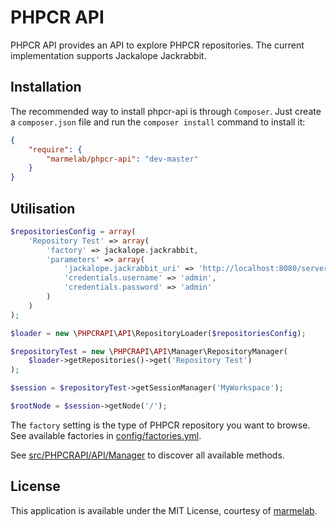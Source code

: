 PHPCR API
=============

PHPCR API provides an API to explore PHPCR repositories. The current implementation supports Jackalope Jackrabbit.

Installation
------------
The recommended way to install phpcr-api is through `Composer`. Just create a
``composer.json`` file and run the ``composer install`` command to
install it:

```json
{
    "require": {
        "marmelab/phpcr-api": "dev-master"
    }
}
```
Utilisation
-------------
```php
$repositoriesConfig = array(
    'Repository Test' => array(
        'factory' => jackalope.jackrabbit,
        'parameters' => array(
            'jackalope.jackrabbit_uri' => 'http://localhost:8080/server',
            'credentials.username' => 'admin',
            'credentials.password' => 'admin'
        )
    )
);

$loader = new \PHPCRAPI\API\RepositoryLoader($repositoriesConfig);

$repositoryTest = new \PHPCRAPI\API\Manager\RepositoryManager(
    $loader->getRepositories()->get('Repository Test')
);

$session = $repositoryTest->getSessionManager('MyWorkspace');

$rootNode = $session->getNode('/');
```

The `factory` setting is the type of PHPCR repository you want to browse. See available factories in [config/factories.yml](config/factories.yml).

See [src/PHPCRAPI/API/Manager](src/PHPCRAPI/API/Manager) to discover all available methods.

License
-------

This application is available under the MIT License, courtesy of [marmelab](http://marmelab.com).
